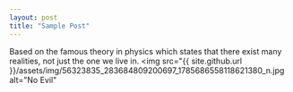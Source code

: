 ```yaml
---
layout: post
title: "Sample Post"
---
```


Based on the famous theory in physics which states that there exist many realities, not just the one we live in.
<img src="{{ site.github.url }}/assets/img/56323835_283684809200697_1785686558118621380_n.jpg alt="No Evil"
